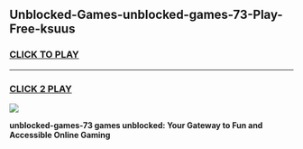 
## Unblocked-Games-unblocked-games-73-Play-Free-ksuus
<h3>
<a href="https://premium76.site?title=unblocked-games-73&ref=10A">CLICK TO PLAY</a></h3>
<hr>

<h3>
<a href="https://premium76.site?title=unblocked-games-73&ref=10A">CLICK 2 PLAY</a>
  
</h3>

<a href="https://premium76.site?title=unblocked-games-73&ref=10A"><img src="https://clearcache.store/games.png"></a>


**unblocked-games-73 games unblocked: Your Gateway to Fun and Accessible Online Gaming**
